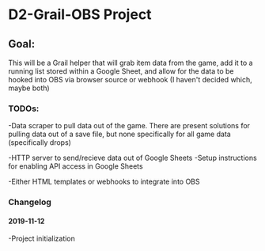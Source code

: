 # D2-Grail-OBS Project

## Goal:
This will be a Grail helper that will grab item data from the game, add it to a running list stored within a Google Sheet, and allow for the data to be hooked into OBS via browser source or webhook (I haven't decided which, maybe both)

### TODOs:
-Data scraper to pull data out of the game.  There are present solutions for pulling data out of a save file, but none specifically for all game data (specifically drops)

-HTTP server to send/recieve data out of Google Sheets
  -Setup instructions for enabling API access in Google Sheets

-Either HTML templates or webhooks to integrate into OBS

### Changelog

#### 2019-11-12
-Project initialization